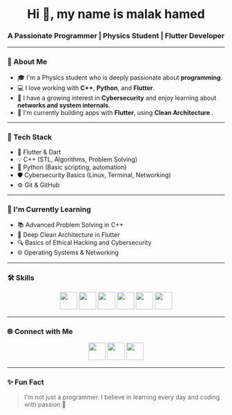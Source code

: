 <h1 align="center">Hi 👋, my name is malak hamed</h1>
<h3 align="center">A Passionate Programmer | Physics Student | Flutter Developer</h3>

---

### 🌱 About Me

- 🎓 I'm a Physics student who is deeply passionate about **programming**.
- 💻 I love working with **C++**, **Python**, and **Flutter**.
- 🔐 I have a growing interest in **Cybersecurity** and enjoy learning about **networks and system internals**.
- 📱 I'm currently building apps with **Flutter**, using **Clean Architecture** .

---

### 🚀 Tech Stack

- 💙 Flutter & Dart
- 💡 C++ (STL, Algorithms, Problem Solving)
- 🐍 Python (Basic scripting, automation)
- 🛡️ Cybersecurity Basics (Linux, Terminal, Networking)
- ⚙️ Git & GitHub

---

### 🧠 I'm Currently Learning

- 📚 Advanced Problem Solving in C++
- 🧱 Deep Clean Architecture in Flutter
- 🔍 Basics of Ethical Hacking and Cybersecurity
- 🌐 Operating Systems & Networking

---

### 🛠️ Skills

<p align="center">
  <img src="https://cdn.jsdelivr.net/gh/devicons/devicon/icons/cplusplus/cplusplus-original.svg" width="40" height="40"/>
  <img src="https://cdn.jsdelivr.net/gh/devicons/devicon/icons/python/python-original.svg" width="40" height="40"/>
  <img src="https://cdn.jsdelivr.net/gh/devicons/devicon/icons/flutter/flutter-original.svg" width="40" height="40"/>
  <img src="https://cdn.jsdelivr.net/gh/devicons/devicon/icons/linux/linux-original.svg" width="40" height="40"/>
  <img src="https://cdn.jsdelivr.net/gh/devicons/devicon/icons/html5/html5-original.svg" width="40" height="40"/>
  <img src="https://cdn.jsdelivr.net/gh/devicons/devicon/icons/photoshop/photoshop-plain.svg" width="40" height="40"/>
</p>

---
### 🌐 Connect with Me

<p align="center">
  <a href="https://github.com/YourUsername"><img src="https://img.icons8.com/ios-filled/50/ffffff/github.png" width="40"/></a>
  <a href="https://www.linkedin.com/in/MalakHamed/"><img src="https://img.icons8.com/ios-filled/50/ffffff/linkedin.png" width="40"/></a>
  <a href="mailto:malakhamed495@gmail.com"><img src="https://img.icons8.com/ios-filled/50/ffffff/gmail.png" width="40"/></a>
</p>


---

### ✨ Fun Fact

> I'm not just a programmer. I believe in learning every day and coding with passion 💫

